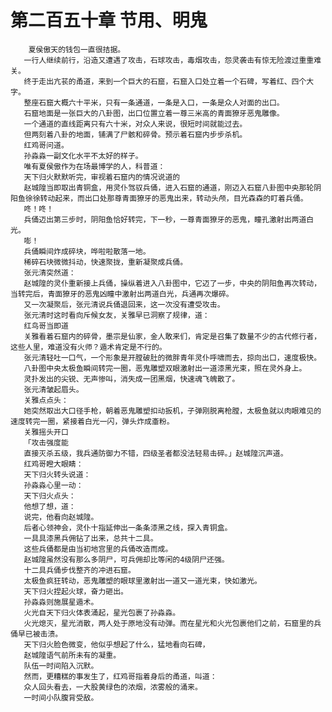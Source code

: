 # 第二百五十章 节用、明鬼
        夏侯傲天的钱包一直很拮据。
       一行人继续前行，沿造又遭遇了攻击，石球攻击，毒烟攻击，怨灵袭击有惊无险渡过重重难关。
       终于走出亢苌的甬道，来到一个巨大的石窟，石窟入口处立着一个石碑，写着红、四个大字。
       整座石窟大概六十平米，只有一条通道，一条是入口，一条是众人对面的出口。
       石窟地面是一张巨大的八卦图，出口位置立着一尊三米高的青面獠牙恶鬼雕像。
       一个通道的直线距离只有六十米，对众人来说，很短时间就能过去。
       但两刻着八卦的地面，铺满了尸骸和碎骨。预示着石窟内步步杀机。
       红鸡哥问道。
       孙淼淼一副文化水平不太好的样子。
       唯有夏侯傲作为在场最博学的人，科普道：
       天下归火默默听完，审视着石窟内的情况说道的
       赵城隍当即取出青铜盒，用灵仆驾驭兵俑，进入石窟的通道，刚迈入石窟八卦图中央那轮阴阳鱼徐徐转动起来，而出口处那尊青面獠牙的恶鬼出来，转动头颅，目光森森的盯着兵俑。
       咚！咚！
       兵俑迈出第三步时，阴阳鱼恰好转完，下一秒，一尊青面獠牙的恶鬼，瞳孔激射出两道白光。
       嘭！
       兵俑瞬间炸成碎块，哗啦啦散落一地。
       稀碎石块微微抖动，快速聚拢，重新凝聚成兵俑。
       张元清突然道：
       赵城隍的灵仆重新接上兵俑，操纵着进入八卦图中，它迈了一步，中央的阴阳鱼再次转动，当转完后，青面獠牙的恶鬼凶瞳中激射出两道白光，兵通再次爆碎。
       又一次凝聚后，张元清说兵俑退回来，这一次没有遭受攻击。
       张元清时这时看向斥候女友，关雅早已洞察了规律，道：
       红鸟哥当即道
       关雅看着石窟内的碎骨，墨宗是仙家，金人敢来们，肯定是召集了数量不少的古代修行者，这些人里，难道没有火师？遁术肯定是不行的。
       张元清轻吐一口气，一个形象是开膛破肚的微胖青年灵仆呼啸而去，掠向出口，速度极快。
       八卦图中央太极鱼瞬间转完一圈，恶鬼雕塑双眼激射出一道漆黑光束，照在灵外身上。
       灵扑发出的尖锐、无声惨叫，消失成一团黑烟，快速魂飞魄散了。
       张元清皱起眉头。
       关雅点点头：
       她突然取出大口径手枪，朝着恶鬼雕塑扣动扳机，子弹刚脱离枪膛，太极鱼就以肉眼难见的速度转完一圈，紧接着白光一闪，弹头炸成齑粉。
       关雅摇头开口
       「攻击强度能
       直接灭杀五级，我兵通防御力不错，四级圣者都没法轻易击碎。」赵城隍沉声道。
       红鸡哥瞪大眼睛：
       天下归火转头说道：
       孙淼淼心里一动：
       天下归火点头：
       他想了想，道：
       说完，他看向赵城隍。
       后者心领神会，灵仆十指延伸出一条条漆黑之线，探入青铜盒。
       一具具漆黑兵佣钻了出来，总共十二具。
       这些兵俑都是由当初地宫里的兵俑改造而成。
       赵城隍虽然没有那么多阴尸，可兵佣却比等闲的4级阴尸还强。
       十二具兵俑步伐整齐的冲进石窟。
       太极鱼疯狂转动，恶鬼雕塑的眼球里激射出一道又一道光束，快如激光。
       天下归火捏起火球，奋力砸出。
       孙淼淼则施展星遁术。
       火光自天下归火体表涌起，星光包裹了孙淼淼。
       火光熄灭，星光消散，两人处于原地没有动弹。而在星光和火光包裹他们之前，石窟里的兵俑早已被击溃。
       天下归火脸色微变，他似乎想起了什么，猛地看向石碑，
       赵城隍语气前所未有的凝重。
       队伍一时间陷入沉默。
       然而，更糟糕的事发生了，红鸡哥指着身后的甬道，叫道：
       众人回头看去，一大股黄绿色的浓烟，浓雾般的涌来。
       一时间小队腹背受敌。